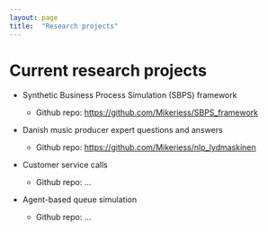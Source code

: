 ```yaml
---
layout: page
title:  "Research projects"
---
```

# Current research projects

- Synthetic Business Process Simulation (SBPS) framework
    - Github repo: https://github.com/Mikeriess/SBPS_framework

- Danish music producer expert questions and answers
    - Github repo: https://github.com/Mikeriess/nlp_lydmaskinen 
    
- Customer service calls
    - Github repo: ...

- Agent-based queue simulation
    - Github repo: ...